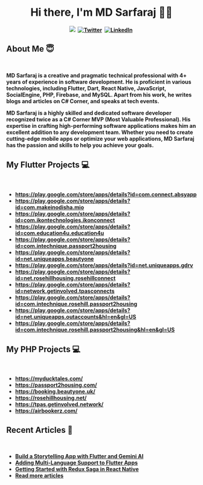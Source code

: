 <p>
  <h1 align="center"><b>Hi there, I'm MD Sarfaraj 👨‍💻 </h1>
</p>

<p align="center">
<a href="https://www.c-sharpcorner.com/members/md-sarfaraj"><img src="https://img.shields.io/badge/csharpcorner.com-ff9728?style=for-the-badge&logo=c-sharpcorner.com&logoColor=white alt="C# Corner" /></a>&nbsp;
<!-- <a href="https://dev.to/yourmdsarfaraj"><img src="https://img.shields.io/badge/dev.to-0A0A0A?style=for-the-badge&logo=dev.to&logoColor=white alt="Dev.to" /></a>&nbsp; -->
<a href="https://twitter.com/yourmdsarfaraj"><img src="https://img.shields.io/badge/Twitter-1DA1F2?style=for-the-badge&logo=twitter&logoColor=white" alt="Twitter" /></a>&nbsp;
<a href="https://www.linkedin.com/in/yourmdsarfaraj/"><img src="https://img.shields.io/badge/LinkedIn-0077B5?style=for-the-badge&logo=linkedin&logoColor=white" alt="LinkedIn" /></a>&nbsp;
<!-- <a href="https://www.facebook.com/yourmdsarfaraj/"><img src="https://img.shields.io/badge/Facebook-1877F2?style=for-the-badge&logo=facebook&logoColor=white" alt="Facebook" /></a>&nbsp; -->
</p>


<h2 align="left">About Me 😇</h2>
<br />
<p align="left">

MD Sarfaraj is a creative and pragmatic technical professional with 4+ years of experience in software development. He is proficient in various technologies, including Flutter, Dart, React Native, JavaScript, SocialEngine, PHP, Firebase, and MySQL. Apart from his work, he writes blogs and articles on C# Corner, and speaks at tech events. 

MD Sarfaraj is a highly skilled and dedicated software developer recognized twice as a C# Corner MVP (Most Valuable Professional). His expertise in crafting high-performing software applications makes him an excellent addition to any development team. Whether you need to create cutting-edge mobile apps or optimize your web applications, MD Sarfaraj has the passion and skills to help you achieve your goals.

</p>

<h2 align="left">My Flutter Projects 💻</h2>
<br />

- https://play.google.com/store/apps/details?id=com.connect.absyapp
- https://play.google.com/store/apps/details?id=com.makeinodisha.mio
- https://play.google.com/store/apps/details?id=com.ikontechnologies.ikonconnect
- https://play.google.com/store/apps/details?id=com.education4u.education4u
- https://play.google.com/store/apps/details?id=com.intechnique.passport2housing
- https://play.google.com/store/apps/details?id=net.uniqueapps.beautyone
- https://play.google.com/store/apps/details?id=net.uniqueapps.gdrv
- https://play.google.com/store/apps/details?id=net.rosehillhousing.rosehillconnect
- https://play.google.com/store/apps/details?id=network.getinvolved.tpasconnects
- https://play.google.com/store/apps/details?id=com.intechnique.rosehill.passport2housing
- https://play.google.com/store/apps/details?id=net.uniqueapps.outaccounts&hl=en&gl=US
- https://play.google.com/store/apps/details?id=com.intechnique.rosehill.passport2housing&hl=en&gl=US

<h2 align="left">My PHP Projects 💻</h2> <br />

- https://myducktales.com/
- https://passport2housing.com/
- https://booking.beautyone.uk/
- https://rosehillhousing.net/
- https://tpas.getinvolved.network/
- https://airbookerz.com/


<h2 align="left">Recent Articles 📕</h2>
<br />

- [Build a Storytelling App with Flutter and Gemini AI](https://www.c-sharpcorner.com/article/build-a-storytelling-app-with-flutter-and-gemini-ai/)
- [Adding Multi-Language Support to Flutter Apps](https://www.c-sharpcorner.com/article/adding-multi-language-support-to-flutter-apps/)
- [Getting Started with Redux Saga in React Native](https://www.c-sharpcorner.com/article/getting-started-with-redux-saga-in-react-native/)
- [Read more articles](https://www.c-sharpcorner.com/members/md-sarfaraj/articles)
